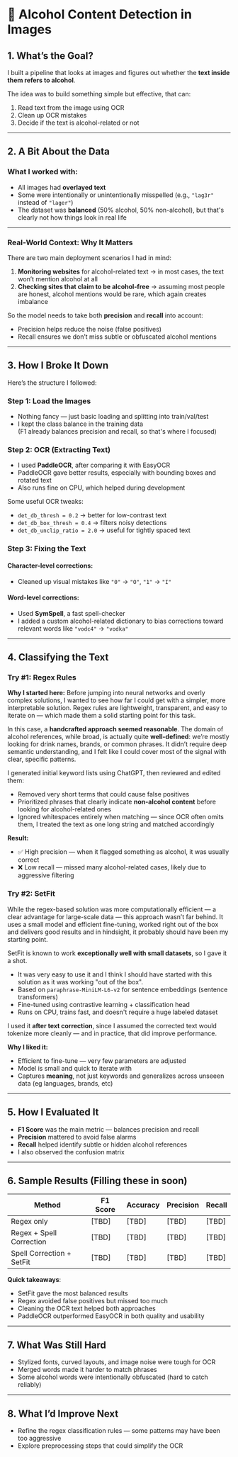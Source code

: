# 🍷 Alcohol Content Detection in Images

## 1. What’s the Goal?

I built a pipeline that looks at images and figures out whether the **text inside them refers to alcohol**.

The idea was to build something simple but effective, that can:
1. Read text from the image using OCR
2. Clean up OCR mistakes
3. Decide if the text is alcohol-related or not

---

## 2. A Bit About the Data

### What I worked with:

- All images had **overlayed text**
- Some were intentionally or unintentionally misspelled (e.g., `"lag3r"` instead of `"lager"`)
- The dataset was **balanced** (50% alcohol, 50% non-alcohol), but that's clearly not how things look in real life

---

### Real-World Context: Why It Matters

There are two main deployment scenarios I had in mind:

1. **Monitoring websites** for alcohol-related text → in most cases, the text won’t mention alcohol at all  
2. **Checking sites that claim to be alcohol-free** → assuming most people are honest, alcohol mentions would be rare, which again creates imbalance

So the model needs to take both **precision** and **recall** into account:
- Precision helps reduce the noise (false positives)
- Recall ensures we don’t miss subtle or obfuscated alcohol mentions

---

## 3. How I Broke It Down

Here’s the structure I followed:

### Step 1: Load the Images
- Nothing fancy — just basic loading and splitting into train/val/test
- I kept the class balance in the training data  
  (F1 already balances precision and recall, so that's where I focused)

### Step 2: OCR (Extracting Text)
- I used **PaddleOCR**, after comparing it with EasyOCR
- PaddleOCR gave better results, especially with bounding boxes and rotated text
- Also runs fine on CPU, which helped during development

Some useful OCR tweaks:
- `det_db_thresh = 0.2` → better for low-contrast text
- `det_db_box_thresh = 0.4` → filters noisy detections
- `det_db_unclip_ratio = 2.0` → useful for tightly spaced text

### Step 3: Fixing the Text

#### Character-level corrections:
- Cleaned up visual mistakes like `"0"` → `"O"`, `"1"` → `"I"`

#### Word-level corrections:
- Used **SymSpell**, a fast spell-checker
- I added a custom alcohol-related dictionary to bias corrections toward relevant words like `"vodc4"` → `"vodka"`

---

## 4. Classifying the Text

### Try #1: Regex Rules

**Why I started here:**
Before jumping into neural networks and overly complex solutions, I wanted to see how far I could get with a simpler, more interpretable solution. Regex rules are lightweight, transparent, and easy to iterate on — which made them a solid starting point for this task.

In this case, a **handcrafted approach seemed reasonable**. The domain of alcohol references, while broad, is actually quite **well-defined**: we’re mostly looking for drink names, brands, or common phrases. It didn’t require deep semantic understanding, and I felt like I could cover most of the signal with clear, specific patterns.

I generated initial keyword lists using ChatGPT, then reviewed and edited them:
- Removed very short terms that could cause false positives
- Prioritized phrases that clearly indicate **non-alcohol content** before looking for alcohol-related ones
- Ignored whitespaces entirely when matching — since OCR often omits them, I treated the text as one long string and matched accordingly

**Result:**
- ✅ High precision — when it flagged something as alcohol, it was usually correct
- ❌ Low recall — missed many alcohol-related cases, likely due to aggressive filtering


### Try #2: SetFit
While the regex-based solution was more computationally efficient — a clear advantage for large-scale data — this approach wasn’t far behind. It uses a small model and efficient fine-tuning, worked right out of the box and delivers good results and in hindsight, it probably should have been my starting point.

SetFit is known to work **exceptionally well with small datasets**, so I gave it a shot.
- It was very easy to  use it and I think I should have started with this solution as it was working "out of the box".
- Based on `paraphrase-MiniLM-L6-v2` for sentence embeddings (sentence transformers)
- Fine-tuned using contrastive learning + classification head
- Runs on CPU, trains fast, and doesn't require a huge labeled dataset

I used it **after text correction**, since I assumed the corrected text would tokenize more cleanly — and in practice, that did improve performance.

**Why I liked it:**
- Efficient to fine-tune — very few parameters are adjusted
- Model is small and quick to iterate with
- Captures **meaning**, not just keywords and generalizes across unseeen data (eg languages, brands, etc)

---

## 5. How I Evaluated It

- **F1 Score** was the main metric — balances precision and recall
- **Precision** mattered to avoid false alarms
- **Recall** helped identify subtle or hidden alcohol references
- I also observed the confusion matrix

---

## 6. Sample Results (Filling these in soon)

| Method                        | F1 Score | Accuracy | Precision | Recall |
|------------------------------|----------|----------|-----------|--------|
| Regex only                   | [TBD]    | [TBD]    | [TBD]     | [TBD]  |
| Regex + Spell Correction     | [TBD]    | [TBD]    | [TBD]     | [TBD]  |
| Spell Correction + SetFit    | [TBD]    | [TBD]    | [TBD]     | [TBD]  |

**Quick takeaways**:
- SetFit gave the most balanced results
- Regex avoided false positives but missed too much
- Cleaning the OCR text helped both approaches
- PaddleOCR outperformed EasyOCR in both quality and usability

---

## 7. What Was Still Hard

- Stylized fonts, curved layouts, and image noise were tough for OCR
- Merged words made it harder to match phrases
- Some alcohol words were intentionally obfuscated (hard to catch reliably)

---

## 8. What I’d Improve Next

- Refine the regex classification rules — some patterns may have been too aggressive
- Explore preprocessing steps that could simplify the OCR
